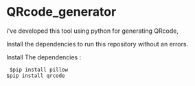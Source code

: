 # QRcode_generator
i've developed this tool using python for generating QRcode,

Install the dependencies to run this repository without an errors.

Install The dependencies :
                          
     $pip install pillow                                                                                                                                                      $pip install qrcode 
     
     
 

